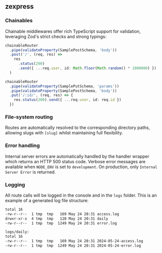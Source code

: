 ## zexpress

### Chainables

Chainable middlewares offer rich TypeScript support for validation, leveraging Zod's strict checks and strong typings:

```ts
chainableRouter
  .pipe(validateProperty(SamplePostSchema, 'body'))
  .post('/', (req, res) =>
    res
      .status(200)
      .send({ ...req.user, id: Math.floor(Math.random() * 1000000) })
  )

chainableRouter
  .pipe(validateProperty(SamplePutSchema, 'params'))
  .pipe(validateProperty(SamplePostSchema, 'body'))
  .put('/:id/', (req, res) => {
    res.status(200).send({ ...req.user, id: req.id })
  })
```

### File-system routing

Routes are automatically resolved to the corresponding directory paths, allowing slugs with `[slug]` whilst maintaining full flexibility.

### Error handling

Internal server errors are automatically handled by the handler wrapper which returns an HTTP 500 status code.
Verbose error messages are available when `NODE_ENV` is set to `development`. On production, only `Internal Server Error` is returned.

### Logging

All route calls will be logged in the console and in the `logs` folder.
This is an example of a generated log file structure:

```sh
total 16
-rw-r--r--  1 tmp  tmp   169 May 24 20:31 access.log
drwxr-xr-x  4 tmp  tmp   128 May 24 20:31 daily
-rw-r--r--  1 tmp  tmp  1249 May 24 20:31 error.log

logs/daily:
total 16
-rw-r--r--  1 tmp  tmp   169 May 24 20:31 2024-05-24-access.log
-rw-r--r--  1 tmp  tmp  1249 May 24 20:31 2024-05-24-error.log
```
